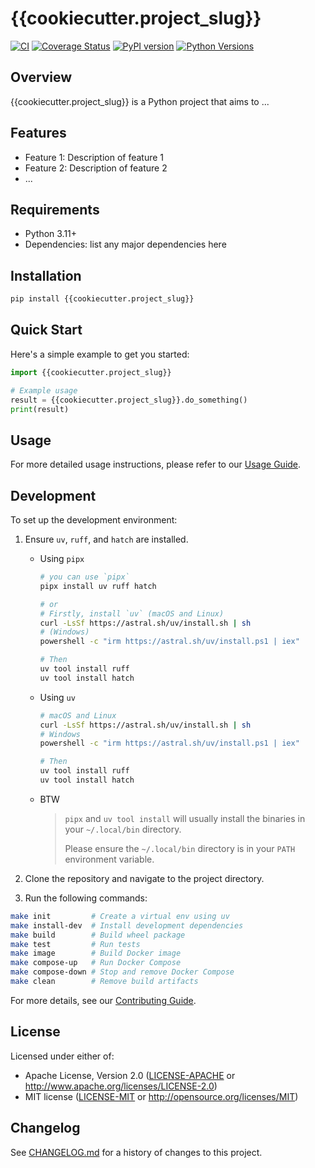 # {{cookiecutter.project_slug}}

[![CI](https://github.com/{{cookiecutter.__gh_slug}}/workflows/CI/badge.svg)](https://github.com/{{cookiecutter.__gh_slug}}/actions)
[![Coverage Status](https://coveralls.io/repos/github/{{cookiecutter.__gh_slug}}/badge.svg?branch=main)](https://coveralls.io/github/{{cookiecutter.__gh_slug}}?branch=main)
[![PyPI version](https://badge.fury.io/py/{{cookiecutter.project_slug}}.svg)](https://badge.fury.io/py/{{cookiecutter.project_slug}})
[![Python Versions](https://img.shields.io/pypi/pyversions/{{cookiecutter.project_slug}}.svg)](https://pypi.org/project/{{cookiecutter.project_slug}}/)

## Overview

{{cookiecutter.project_slug}} is a Python project that aims to ...

## Features

- Feature 1: Description of feature 1
- Feature 2: Description of feature 2
- ...

## Requirements

- Python 3.11+
- Dependencies: list any major dependencies here

## Installation

```bash
pip install {{cookiecutter.project_slug}}
```

## Quick Start

Here's a simple example to get you started:

```python
import {{cookiecutter.project_slug}}

# Example usage
result = {{cookiecutter.project_slug}}.do_something()
print(result)
```

## Usage

For more detailed usage instructions, please refer to our [Usage Guide](docs/usage.md).

## Development

To set up the development environment:

1. Ensure `uv`, `ruff`, and `hatch` are installed.

    - Using `pipx`
        ```bash
        # you can use `pipx`
        pipx install uv ruff hatch

        # or
        # Firstly, install `uv` (macOS and Linux)
        curl -LsSf https://astral.sh/uv/install.sh | sh
        # (Windows)
        powershell -c "irm https://astral.sh/uv/install.ps1 | iex"

        # Then
        uv tool install ruff
        uv tool install hatch
        ```
    - Using `uv`
        ```bash
        # macOS and Linux
        curl -LsSf https://astral.sh/uv/install.sh | sh
        # Windows
        powershell -c "irm https://astral.sh/uv/install.ps1 | iex"

        # Then
        uv tool install ruff
        uv tool install hatch
        ```
    - BTW
        > `pipx` and `uv tool install` will usually install the binaries in your `~/.local/bin` directory.
        >
        > Please ensure the `~/.local/bin` directory is in your `PATH` environment variable.

2. Clone the repository and navigate to the project directory.
3. Run the following commands:

```bash
make init         # Create a virtual env using uv
make install-dev  # Install development dependencies
make build        # Build wheel package
make test         # Run tests
make image        # Build Docker image
make compose-up   # Run Docker Compose
make compose-down # Stop and remove Docker Compose
make clean        # Remove build artifacts
```

For more details, see our [Contributing Guide](CONTRIBUTING.md).

## License

Licensed under either of:
- Apache License, Version 2.0 ([LICENSE-APACHE](LICENSE-APACHE) or http://www.apache.org/licenses/LICENSE-2.0)
- MIT license ([LICENSE-MIT](LICENSE-MIT) or http://opensource.org/licenses/MIT)

## Changelog

See [CHANGELOG.md](CHANGELOG.md) for a history of changes to this project.
